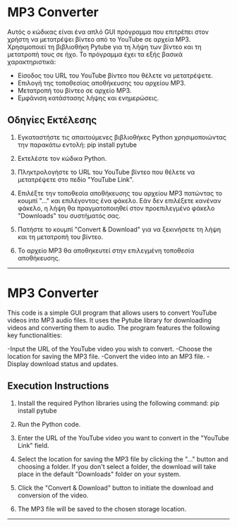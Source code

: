 # MP3 Converter

Αυτός ο κώδικας είναι ένα απλό GUI πρόγραμμα που επιτρέπει στον χρήστη να μετατρέψει βίντεο από το YouTube σε αρχεία MP3. Χρησιμοποιεί τη βιβλιοθήκη Pytube για τη λήψη των βίντεο και τη μετατροπή τους σε ήχο. Το πρόγραμμα έχει τα εξής βασικά χαρακτηριστικά:

- Είσοδος του URL του YouTube βίντεο που θέλετε να μετατρέψετε.
- Επιλογή της τοποθεσίας αποθήκευσης του αρχείου MP3.
- Μετατροπή του βίντεο σε αρχείο MP3.
- Εμφάνιση κατάστασης λήψης και ενημερώσεις.

## Οδηγίες Εκτέλεσης

1. Εγκαταστήστε τις απαιτούμενες βιβλιοθήκες Python χρησιμοποιώντας την παρακάτω εντολή:
     pip install pytube

2. Εκτελέστε τον κώδικα Python.

3. Πληκτρολογήστε το URL του YouTube βίντεο που θέλετε να μετατρέψετε στο πεδίο "YouTube Link".

4. Επιλέξτε την τοποθεσία αποθήκευσης του αρχείου MP3 πατώντας το κουμπί "..." και επιλέγοντας ένα φάκελο. Εάν δεν επιλέξετε κανέναν φάκελο, η λήψη θα πραγματοποιηθεί στον προεπιλεγμένο φάκελο "Downloads" του συστήματός σας.

5. Πατήστε το κουμπί "Convert & Download" για να ξεκινήσετε τη λήψη και τη μετατροπή του βίντεο.

6. Το αρχείο MP3 θα αποθηκευτεί στην επιλεγμένη τοποθεσία αποθήκευσης.

---

# MP3 Converter

This code is a simple GUI program that allows users to convert YouTube videos into MP3 audio files. It uses the Pytube library for downloading videos and converting them to audio. The program features the following key functionalities:

-Input the URL of the YouTube video you wish to convert.
-Choose the location for saving the MP3 file.
-Convert the video into an MP3 file.
-Display download status and updates.

## Execution Instructions

1. Install the required Python libraries using the following command:
  pip install pytube

2. Run the Python code.

3. Enter the URL of the YouTube video you want to convert in the "YouTube Link" field.

4. Select the location for saving the MP3 file by clicking the "..." button and choosing a folder. If you don't select a folder, the download will take place in the default "Downloads" folder on your system.

5. Click the "Convert & Download" button to initiate the download and conversion of the video.

6. The MP3 file will be saved to the chosen storage location.

---

